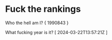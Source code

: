 # Fuck the rankings

Who the hell am I?
{ 1990843 }

What fucking year is it?
[ 2024-03-22T13:57:21Z ]

